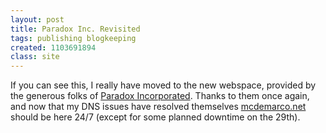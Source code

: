```yaml
---
layout: post
title: Paradox Inc. Revisited
tags: publishing blogkeeping
created: 1103691894
class: site
---
```

 If you can see this, I really have moved to the new webspace, provided by the generous folks of [Paradox Incorporated](http://paradoxinc.org/).  Thanks to them once again, and now that my DNS issues have resolved themselves <a href="http://mcdemarco.net/">mcdemarco.net</a> should be here 24/7 (except for some planned downtime on the 29th).
